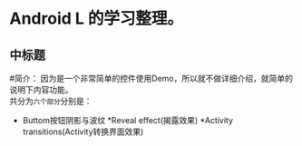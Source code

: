 
Android L 的学习整理。
=======
中标题
------


#简介：
因为是一个非常简单的控件使用Demo，所以就不做详细介绍，就简单的说明下内容功能。<br>
共分为`六个部分`分别是：
* Buttom按钮阴影与波纹
  *Reveal effect(揭露效果)
    *Activity transitions(Activity转换界面效果)


